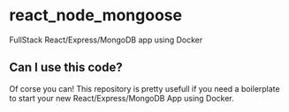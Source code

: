 # react_node_mongoose
FullStack React/Express/MongoDB app using Docker

## Can I use this code?
Of corse you can! This repository is pretty usefull if you need a boilerplate to start your new React/Express/MongoDB App using Docker.